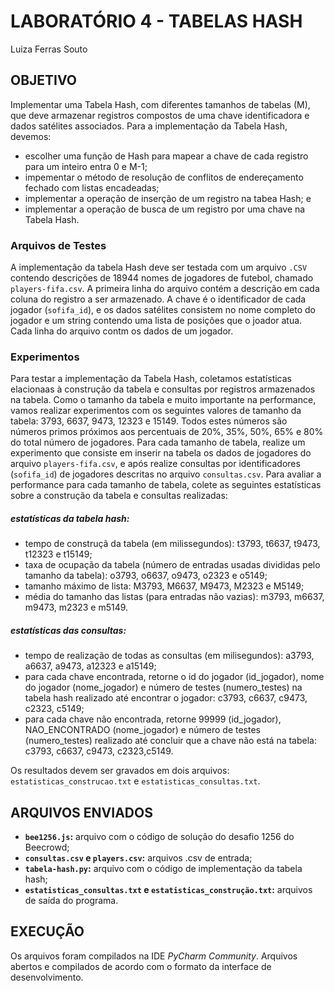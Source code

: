 # LABORATÓRIO 4 - TABELAS HASH
Luiza Ferras Souto

## OBJETIVO
Implementar uma Tabela Hash, com diferentes tamanhos de tabelas (M), que deve armazenar registros compostos de uma chave identificadora e dados satélites associados. Para a implementação da Tabela Hash, devemos:
* escolher uma função de Hash para mapear a chave de cada registro para um inteiro entra 0 e M-1;
* impementar o método de resolução de conflitos de endereçamento fechado com listas encadeadas;
* implementar a operação de inserção de um registro na tabea Hash; e
* implementar a operação de busca de um registro por uma chave na Tabela Hash.

### Arquivos de Testes

A implementação da tabela Hash deve ser testada com um arquivo `.CSV` contendo descrições de 18944 nomes de jogadores de futebol, chamado `players-fifa.csv`. A primeira linha do arquivo contém a descrição em cada coluna do registro a ser armazenado. A chave é o identificador de cada jogador (`sofifa_id`), e os dados satélites consistem no nome completo do jogador e um string contendo uma lista de posições que o joador atua. Cada linha do arquivo contm os dados de um jogador.

### Experimentos

Para testar a implementação da Tabela Hash, coletamos estatísticas elacionaas à construção da tabela e consultas por registros armazenados na tabela. Como o tamanho da tabela e muito importante na performance, vamos realizar experimentos com os seguintes valores de tamanho da tabela: 3793, 6637, 9473, 12323 e 15149. Todos estes números são números primos próximos aos percentuais de 20%, 35%, 50%, 65% e 80% do total número de jogadores. Para cada tamanho de tabela, realize um experimento que consiste em inserir na tabela os dados de jogadores do arquivo `players-fifa.csv`, e após realize consultas por identificadores (`sofifa_id`) de jogadores descritas no arquivo `consultas.csv`. Para avaliar a performance para cada tamanho de tabela, colete as seguintes estatísticas sobre a construção da tabela e consultas realizadas:

##### estatísticas da tabela hash:
* tempo de construçã da tabela (em milissegundos): t3793, t6637, t9473, t12323 e t15149;
* taxa de ocupação da tabela (número de entradas usadas divididas pelo tamanho da tabela): o3793, o6637, o9473, o2323 e o5149;
* tamanho máximo de lista: M3793, M6637, M9473, M2323 e M5149;
* média do tamanho das listas (para entradas não vazias): m3793, m6637, m9473, m2323 e m5149.

##### estatísticas das consultas:
* tempo de realização de todas as consultas (em milisegundos): a3793, a6637, a9473, a12323 e a15149;
* para cada chave encontrada, retorne o id do jogador (id_jogador), nome do jogador (nome_jogador) e número de testes (numero_testes) na tabela hash realizado até encontrar o jogador: c3793, c6637, c9473, c2323, c5149;
* para cada chave não encontrada, retorne 99999 (id_jogador), NAO_ENCONTRADO (nome_jogador) e número de testes (numero_testes) realizado até concluir que a chave não está na tabela: c3793, c6637, c9473, c2323,c5149.

Os resultados devem ser gravados em dois arquivos: `estatisticas_construcao.txt` e `estatisticas_consultas.txt`.

## ARQUIVOS ENVIADOS
* **`bee1256.js`:** arquivo com o código de solução do desafio 1256 do Beecrowd;
* **`consultas.csv` e `players.csv`:** arquivos .csv de entrada;
* **`tabela-hash.py`:** arquivo com o código de implementação da tabela hash;
* **`estatisticas_consultas.txt` e `estatisticas_construção.txt`:** arquivos de saída do programa.

## EXECUÇÃO
Os arquivos foram compilados na IDE _PyCharm Community_. Arquivos abertos e compilados de acordo com o formato da interface de desenvolvimento.
